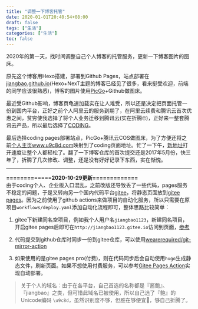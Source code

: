 ```yaml
---
title: "调整一下博客托管"
date: 2020-01-01T20:40:54+08:00
draft: false
tags: ["生活"]
categories: ["生活"]
toc: false
---
```

2020年的第一天，找时间调整自己个人博客的托管服务，更新一下博客图片的图床。

<!--more-->

原先这个博客用Hexo搭建，部署到Github Pages，站点部署在[jiangbao.github.io](https://jiangbao.github.io)(Hexo+NexT主题的博客已经见了很多，看来挺受欢迎，前端的同学应该很熟悉)，博客的图片使用[PicGo](https://molunerfinn.com/PicGo/)+Github做图床。

最近受Github影响，博客页龟速加载实在让人难受，所以还是决定把页面托管一份到国内平台，正好之前个人阿里云的服务到期了，在阿里云续费和腾讯云首次优惠之间，贫穷使我选择了将个人业务迁移到腾讯云(实在折腾🙄)，正好来一整套腾讯云产品，所以最后选择了[CODING](https://coding.net/)。

最后选择coding pages部署站点，PicGo+腾讯云COS做图床，为了方便还将之前[个人主页www.u9c8d.com](http://www.u9c8d.com)映射到了coding页面地址。忙了一下午，[新地址](http://jiang_bao.coding.me)打开速度让整个人都轻松了。翻了一下博客仓库的首次提交还是2017年5月份，快三年了，折腾了几次修改、调整，还是没有好好记录下东西，实在惭愧。

----

**=============2020-10-29更新=============**  
由于coding个人、企业版入口混乱，之前改版还导致丢了一些代码，pages服务不稳定的问题，于是又转向另一个国内代码平台[gitee](http://gitee.com)，将静态页面放到[gitee pages](https://gitee.com/help/articles/4136#article-header0)。因为之前使用了github actions来做项目的自动化服务，所以只需要在原项目`workflows/deploy.yaml`添加自动化流程即可，整体思路比较简单：

1. gitee下新建同名空项目，例如我个人用户名`jiangbao1123`，新建同名项目，开启gitee pages后即可在`http://jiangbao1123.gitee.io`访问到页面，[参考](https://gitee.com/help/articles/4136#article-header0)

2. 代码提交到github仓库时同步一份到gitee仓库，可以使用[wearerequired/git-mirror-action](https://github.com/wearerequired/git-mirror-action)

3. 如果使用的是gitee pages pro(付费)，则在代码同步后会自动使用`hugo`生成静态文件，刷新页面。如果不想使用付费服务，可以参考[Gitee Pages Action](https://github.com/marketplace/actions/gitee-pages-action)实现自动部署。

> 关于个人的域名：由于在各平台，自己首选的名称都是『酱鲍』、『jiangbao』之类，但可惜此域名已被使用，所以自己选了『鲍』的Unicode编码 `\u9c8d`，虽然识别度不够，但胜在够便宜🤔，够自己折腾了。
